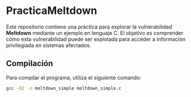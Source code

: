 # PracticaMeltdown

Este repositorio contiene una práctica para explorar la vulnerabilidad **Meltdown** mediante un ejemplo en lenguaje C. El objetivo es comprender cómo esta vulnerabilidad puede ser explotada para acceder a información privilegiada en sistemas afectados.

## Compilación

Para compilar el programa, utiliza el siguiente comando:

```bash
gcc -O2 -o meltdown_simple meltdown_simple.c
